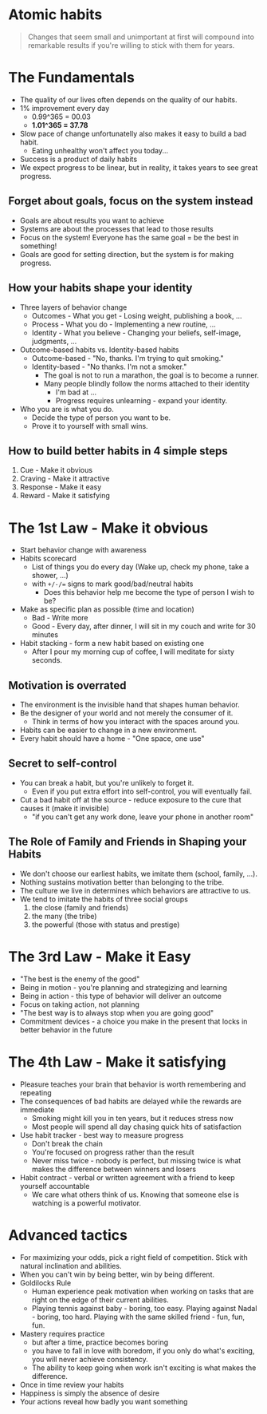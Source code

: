 # Atomic habits

> Changes that seem small and unimportant at first will compound into remarkable results if you're willing to stick with them for years.

# The Fundamentals

- The quality of our lives often depends on the quality of our habits.
- 1% improvement every day
  - 0.99^365 = 00.03
  - **1.01^365 = 37.78**
- Slow pace of change unfortunatelly also makes it easy to build a bad habit.
  - Eating unhealthy won't affect you today...
- Success is a product of daily habits
- We expect progress to be linear, but in reality, it takes years to see great progress.

## Forget about goals, focus on the system instead

- Goals are about results you want to achieve
- Systems are about the processes that lead to those results
- Focus on the system! Everyone has the same goal = be the best in something!
- Goals are good for setting direction, but the system is for making progress.

## How your habits shape your identity

- Three layers of behavior change
  - Outcomes - What you get - Losing weight, publishing a book, ...
  - Process - What you do - Implementing a new routine, ...
  - Identity - What you believe - Changing your beliefs, self-image, judgments, ...
- Outcome-based habits vs. Identity-based habits
  - Outcome-based - "No, thanks. I'm trying to quit smoking."
  - Identity-based - "No thanks. I'm not a smoker."
    - The goal is not to run a marathon, the goal is to become a runner.
    - Many people blindly follow the norms attached to their identity
      - I'm bad at ...
      - Progress requires unlearning - expand your identity.
- Who you are is what you do.
  - Decide the type of person you want to be.
  - Prove it to yourself with small wins.

## How to build better habits in 4 simple steps

1. Cue - Make it obvious
2. Craving - Make it attractive
3. Response - Make it easy
4. Reward - Make it satisfying

# The 1st Law - Make it obvious

- Start behavior change with awareness
- Habits scorecard
  - List of things you do every day (Wake up, check my phone, take a shower, ...) 
  - with `+/-/=` signs to mark good/bad/neutral habits
    - Does this behavior help me become the type of person I wish to be?
- Make as specific plan as possible (time and location)
  - Bad - Write more
  - Good - Every day, after dinner, I will sit in my couch and write for 30 minutes
- Habit stacking - form a new habit based on existing one
  - After I pour my morning cup of coffee, I will meditate for sixty seconds.

## Motivation is overrated

- The environment is the invisible hand that shapes human behavior.
- Be the designer of your world and not merely the consumer of it.
  - Think in terms of how you interact with the spaces around you.
- Habits can be easier to change in a new environment.
- Every habit should have a home - "One space, one use"

## Secret to self-control

- You can break a habit, but you're unlikely to forget it.
  - Even if you put extra effort into self-control, you will eventually fail.
- Cut a bad habit off at the source - reduce exposure to the cure that causes it (make it invisible)
  - "if you can't get any work done, leave your phone in another room"

## The Role of Family and Friends in Shaping your Habits

- We don't choose our earliest habits, we imitate them (school, family, ...).
- Nothing sustains motivation better than belonging to the tribe.
- The culture we live in determines which behaviors are attractive to us.
- We tend to imitate the habits of three social groups 
  1. the close (family and friends)
  2. the many (the tribe)
  3. the powerful (those with status and prestige)

# The 3rd Law - Make it Easy

- "The best is the enemy of the good"
- Being in motion - you're planning and strategizing and learning
- Being in action - this type of behavior will deliver an outcome
- Focus on taking action, not planning
- "The best way is to always stop when you are going good"
- Commitment devices - a choice you make in the present that locks in better behavior in the future

# The 4th Law - Make it satisfying 

- Pleasure teaches your brain that behavior is worth remembering and repeating
- The consequences of bad habits are delayed while the rewards are immediate
  - Smoking might kill you in ten years, but it reduces stress now
  - Most people will spend all day chasing quick hits of satisfaction
- Use habit tracker - best way to measure progress
  - Don't break the chain
  - You're focused on progress rather than the result
  - Never miss twice - nobody is perfect, but missing twice is what makes the difference between winners and losers
- Habit contract - verbal or written agreement with a friend to keep yourself accountable
  - We care what others think of us. Knowing that someone else is watching is a powerful motivator.

# Advanced tactics

- For maximizing your odds, pick a right field of competition. Stick with natural inclination and abilities.
- When you can't win by being better, win by being different.
- Goldilocks Rule
  - Human experience peak motivation when working on tasks that are right on the edge of their current abilities.
  - Playing tennis against baby - boring, too easy. Playing against Nadal - boring, too hard. Playing with the same skilled friend - fun, fun, fun.
- Mastery requires practice
  - but after a time, practice becomes boring
  - you have to fall in love with boredom, if you only do what's exciting, you will never achieve consistency.
  - The ability to keep going when work isn't exciting is what makes the difference.
- Once in time review your habits
- Happiness is simply the absence of desire
- Your actions reveal how badly you want something

